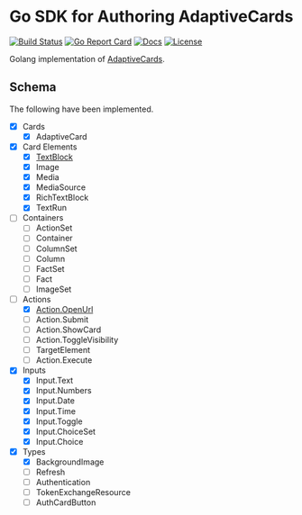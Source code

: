 # Go SDK for Authoring AdaptiveCards

[![Build Status][build-status-svg]][build-status-url]
[![Go Report Card][goreport-svg]][goreport-url]
[![Docs][docs-godoc-svg]][docs-godoc-url]
[![License][license-svg]][license-url]

Golang implementation of [AdaptiveCards](https://adaptivecards.io/).

 [build-status-svg]: https://github.com/grokify/go-adaptivecards/workflows/go%20build/badge.svg?branch=master
 [build-status-url]: https://github.com/grokify/go-adaptivecards/actions
 [goreport-svg]: https://goreportcard.com/badge/github.com/grokify/go-adaptivecards
 [goreport-url]: https://goreportcard.com/report/github.com/grokify/go-adaptivecards
 [docs-godoc-svg]: https://pkg.go.dev/badge/github.com/grokify/go-adaptivecards
 [docs-godoc-url]: https://pkg.go.dev/github.com/grokify/go-adaptivecards
 [license-svg]: https://img.shields.io/badge/license-MIT-blue.svg
 [license-url]: https://github.com/grokify/go-adaptivecards/blob/master/LICENSE

## Schema

The following have been implemented.

- [x] Cards
  - [x] AdaptiveCard
- [x] Card Elements
  - [x] [TextBlock](https://adaptivecards.io/explorer/TextBlock.html)
  - [x] Image
  - [x] Media
  - [x] MediaSource
  - [x] RichTextBlock
  - [x] TextRun
- [ ] Containers
  - [ ] ActionSet
  - [ ] Container
  - [ ] ColumnSet
  - [ ] Column
  - [ ] FactSet
  - [ ] Fact
  - [ ] ImageSet
- [ ] Actions
  - [x] [Action.OpenUrl](https://adaptivecards.io/explorer/Action.OpenUrl.html)
  - [ ] Action.Submit
  - [ ] Action.ShowCard
  - [ ] Action.ToggleVisibility
  - [ ] TargetElement
  - [ ] Action.Execute
- [x] Inputs
  - [x] Input.Text
  - [x] Input.Numbers
  - [x] Input.Date
  - [x] Input.Time
  - [x] Input.Toggle
  - [x] Input.ChoiceSet
  - [x] Input.Choice
- [x] Types
  - [x] BackgroundImage
  - [ ] Refresh
  - [ ] Authentication
  - [ ] TokenExchangeResource
  - [ ] AuthCardButton